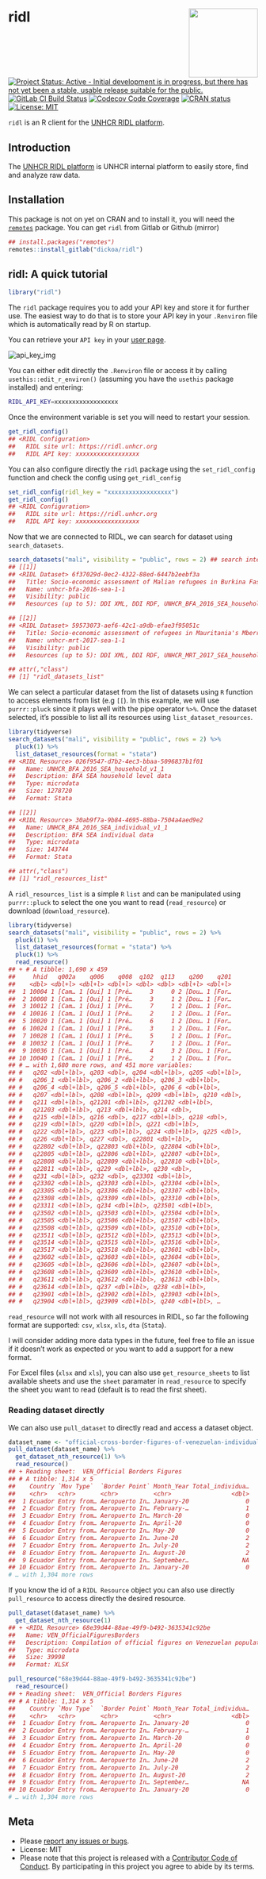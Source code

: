 
<!-- README.md is generated from README.Rmd. Please edit that file -->

# ridl <img src="https://gitlab.com/dickoa/ridl/-/raw/master/inst/img/hex_ridl.png" align="right" height="139" />

[![Project Status: Active - Initial development is in progress, but
there has not yet been a stable, usable release suitable for the
public.](http://www.repostatus.org/badges/latest/wip.svg)](http://www.repostatus.org/#wip)
[![GitLab CI Build
Status](https://gitlab.com/dickoa/ridl/badges/master/pipeline.svg)](https://gitlab.com/dickoa/ridl/pipelines)
[![Codecov Code
Coverage](https://codecov.io/gl/dickoa/ridl/branch/master/graph/badge.svg)](https://codecov.io/gh/dickoa/ridl)
[![CRAN
status](https://www.r-pkg.org/badges/version/ridl)](https://cran.r-project.org/package=ridl)
[![License:
MIT](https://img.shields.io/badge/License-MIT-yellow.svg)](https://opensource.org/licenses/MIT)

`ridl` is an R client for the [UNHCR RIDL
platform](https://ridl.unhcr.org).

## Introduction

The [UNHCR RIDL platform](https://ridl.unhcr.org) is UNHCR internal
platform to easily store, find and analyze raw data.

## Installation

This package is not on yet on CRAN and to install it, you will need the
[`remotes`](https://github.com/r-lib/remotes) package. You can get
`ridl` from Gitlab or Github (mirror)

``` r
## install.packages("remotes")
remotes::install_gitlab("dickoa/ridl")
```

## ridl: A quick tutorial

``` r
library("ridl")
```

The `ridl` package requires you to add your API key and store it for
further use. The easiest way to do that is to store your API key in your
`.Renviron` file which is automatically read by R on startup.

You can retrieve your `API key` in your [user
page](https://ridl.unhcr.org/user/).

![api\_key\_img](./inst/img/ridl_api_key.png)

You can either edit directly the `.Renviron` file or access it by
calling `usethis::edit_r_environ()` (assuming you have the `usethis`
package installed) and entering:

``` bash
RIDL_API_KEY=xxxxxxxxxxxxxxxxxx
```

Once the environment variable is set you will need to restart your
session.

``` r
get_ridl_config()
## <RIDL Configuration>
##   RIDL site url: https://ridl.unhcr.org
##   RIDL API key: xxxxxxxxxxxxxxxxxx
```

You can also configure directly the `ridl` package using the
`set_ridl_config` function and check the config using `get_ridl_config`

``` r
set_ridl_config(ridl_key = "xxxxxxxxxxxxxxxxxx")
get_ridl_config()
## <RIDL Configuration>
##   RIDL site url: https://ridl.unhcr.org
##   RIDL API key: xxxxxxxxxxxxxxxxxx
```

Now that we are connected to RIDL, we can search for dataset using
`search_datasets`.

``` r
search_datasets("mali", visibility = "public", rows = 2) ## search internally public dataset in RIDL, limit the results to two rows
## [[1]]
## <RIDL Dataset> 6f37029d-0ec2-4322-88ed-6447b2eebf3a
##   Title: Socio-economic assessment of Malian refugees in Burkina Faso 2016
##   Name: unhcr-bfa-2016-sea-1-1
##   Visibility: public
##   Resources (up to 5): DDI XML, DDI RDF, UNHCR_BFA_2016_SEA_household_v1_1, UNHCR_BFA_2016_SEA_individual_v1_1, UNHCR_BFA_2016_final report

## [[2]]
## <RIDL Dataset> 59573073-aef6-42c1-a9db-efae3f95051c
##   Title: Socio-economic assessment of refugees in Mauritania's Mberra camp 2017
##   Name: unhcr-mrt-2017-sea-1-1
##   Visibility: public
##   Resources (up to 5): DDI XML, DDI RDF, UNHCR_MRT_2017_SEA_household_v1_1, UNHCR_MRT_2017_SEA_individual_v1_1, UNHCR_MRT_2017_SEA_questionnaire

## attr(,"class")
## [1] "ridl_datasets_list"
```

We can select a particular dataset from the list of datasets using `R`
function to access elements from list (e.g `[[`). In this example, we
will use `purrr::pluck` since it plays well with the pipe operator
`%>%`. Once the dataset selected, it’s possible to list all its
resources using `list_dataset_resources`.

``` r
library(tidyverse)
search_datasets("mali", visibility = "public", rows = 2) %>%
  pluck(1) %>%
  list_dataset_resources(format = "stata")
## <RIDL Resource> 026f9547-d7b2-4ec3-bbaa-5096837b1f01
##   Name: UNHCR_BFA_2016_SEA_household_v1_1
##   Description: BFA SEA household level data
##   Type: microdata
##   Size: 1278720
##   Format: Stata

## [[2]]
## <RIDL Resource> 30ab9f7a-9b84-4695-88ba-7504a4aed9e2
##   Name: UNHCR_BFA_2016_SEA_individual_v1_1
##   Description: BFA SEA individual data
##   Type: microdata
##   Size: 143744
##   Format: Stata

## attr(,"class")
## [1] "ridl_resources_list"
```

A `ridl_resources_list` is a simple `R` `list` and can be manipulated
using `purrr::pluck` to select the one you want to read
(`read_resource`) or download (`download_resource`).

``` r
library(tidyverse)
search_datasets("mali", visibility = "public", rows = 2) %>%
  pluck(1) %>%
  list_dataset_resources(format = "stata") %>%
  pluck(1) %>%
  read_resource()
## + # A tibble: 1,690 x 459
##     hhid   q002a    q006    q008  q102  q113    q200    q201
##    <dbl> <dbl+l> <dbl+l> <dbl+l> <dbl> <dbl> <dbl+l> <dbl+l>
##  1 10004 1 [Cam… 1 [Oui] 1 [Pré…     3     0 2 [Dou… 1 [For…
##  2 10008 1 [Cam… 1 [Oui] 1 [Pré…     3     1 2 [Dou… 1 [For…
##  3 10012 1 [Cam… 1 [Oui] 1 [Pré…     7     1 2 [Dou… 1 [For…
##  4 10016 1 [Cam… 1 [Oui] 1 [Pré…     2     1 2 [Dou… 1 [For…
##  5 10020 1 [Cam… 1 [Oui] 1 [Pré…     6     1 2 [Dou… 1 [For…
##  6 10024 1 [Cam… 1 [Oui] 1 [Pré…     3     1 2 [Dou… 1 [For…
##  7 10028 1 [Cam… 1 [Oui] 1 [Pré…     5     1 2 [Dou… 1 [For…
##  8 10032 1 [Cam… 1 [Oui] 1 [Pré…     7     1 2 [Dou… 1 [For…
##  9 10036 1 [Cam… 1 [Oui] 1 [Pré…     4     3 2 [Dou… 1 [For…
## 10 10040 1 [Cam… 1 [Oui] 1 [Pré…     2     1 2 [Dou… 1 [For…
## # … with 1,680 more rows, and 451 more variables:
## #   q202 <dbl+lbl>, q203 <dbl>, q204 <dbl+lbl>, q205 <dbl+lbl>,
## #   q206_1 <dbl+lbl>, q206_2 <dbl+lbl>, q206_3 <dbl+lbl>,
## #   q206_4 <dbl+lbl>, q206_5 <dbl+lbl>, q206_6 <dbl+lbl>,
## #   q207 <dbl+lbl>, q208 <dbl+lbl>, q209 <dbl+lbl>, q210 <dbl>,
## #   q211 <dbl+lbl>, q21201 <dbl+lbl>, q21202 <dbl+lbl>,
## #   q21203 <dbl+lbl>, q213 <dbl+lbl>, q214 <dbl>,
## #   q215 <dbl+lbl>, q216 <dbl>, q217 <dbl+lbl>, q218 <dbl>,
## #   q219 <dbl+lbl>, q220 <dbl+lbl>, q221 <dbl+lbl>,
## #   q222 <dbl+lbl>, q223 <dbl+lbl>, q224 <dbl+lbl>, q225 <dbl>,
## #   q226 <dbl+lbl>, q227 <dbl>, q22801 <dbl+lbl>,
## #   q22802 <dbl+lbl>, q22803 <dbl+lbl>, q22804 <dbl+lbl>,
## #   q22805 <dbl+lbl>, q22806 <dbl+lbl>, q22807 <dbl+lbl>,
## #   q22808 <dbl+lbl>, q22809 <dbl+lbl>, q22810 <dbl+lbl>,
## #   q22811 <dbl+lbl>, q229 <dbl+lbl>, q230 <dbl>,
## #   q231 <dbl+lbl>, q232 <dbl>, q23301 <dbl+lbl>,
## #   q23302 <dbl+lbl>, q23303 <dbl+lbl>, q23304 <dbl+lbl>,
## #   q23305 <dbl+lbl>, q23306 <dbl+lbl>, q23307 <dbl+lbl>,
## #   q23308 <dbl+lbl>, q23309 <dbl+lbl>, q23310 <dbl+lbl>,
## #   q23311 <dbl+lbl>, q234 <dbl+lbl>, q23501 <dbl+lbl>,
## #   q23502 <dbl+lbl>, q23503 <dbl+lbl>, q23504 <dbl+lbl>,
## #   q23505 <dbl+lbl>, q23506 <dbl+lbl>, q23507 <dbl+lbl>,
## #   q23508 <dbl+lbl>, q23509 <dbl+lbl>, q23510 <dbl+lbl>,
## #   q23511 <dbl+lbl>, q23512 <dbl+lbl>, q23513 <dbl+lbl>,
## #   q23514 <dbl+lbl>, q23515 <dbl+lbl>, q23516 <dbl+lbl>,
## #   q23517 <dbl+lbl>, q23518 <dbl+lbl>, q23601 <dbl+lbl>,
## #   q23602 <dbl+lbl>, q23603 <dbl+lbl>, q23604 <dbl+lbl>,
## #   q23605 <dbl+lbl>, q23606 <dbl+lbl>, q23607 <dbl+lbl>,
## #   q23608 <dbl+lbl>, q23609 <dbl+lbl>, q23610 <dbl+lbl>,
## #   q23611 <dbl+lbl>, q23612 <dbl+lbl>, q23613 <dbl+lbl>,
## #   q23614 <dbl+lbl>, q237 <dbl+lbl>, q238 <dbl+lbl>,
## #   q23901 <dbl+lbl>, q23902 <dbl+lbl>, q23903 <dbl+lbl>,
## #   q23904 <dbl+lbl>, q23909 <dbl+lbl>, q240 <dbl+lbl>, …
```

`read_resource` will not work with all resources in RIDL, so far the
following format are supported: `csv`, `xlsx`, `xls`, `dta` (`Stata`).

I will consider adding more data types in the future, feel free to file
an issue if it doesn’t work as expected or you want to add a support for
a new format.

For Excel files (`xlsx` and `xls`), you can also use
`get_resource_sheets` to list available sheets and use the `sheet`
paramater in `read_resource` to specify the sheet you want to read
(default is to read the first sheet).

### Reading dataset directly

We can also use `pull_dataset` to directly read and access a dataset
object.

``` r
dataset_name <- "official-cross-border-figures-of-venezuelan-individuals"
pull_dataset(dataset_name) %>%
  get_dataset_nth_resource(1) %>%
  read_resource()
## + Reading sheet:  VEN_Official Borders Figures
## # A tibble: 1,314 x 5
##    Country `Mov Type`  `Border Point` Month_Year Total_individua…
##    <chr>   <chr>       <chr>          <chr>                 <dbl>
##  1 Ecuador Entry from… Aeropuerto In… January-20                0
##  2 Ecuador Entry from… Aeropuerto In… February-…                1
##  3 Ecuador Entry from… Aeropuerto In… March-20                  0
##  4 Ecuador Entry from… Aeropuerto In… April-20                  0
##  5 Ecuador Entry from… Aeropuerto In… May-20                    0
##  6 Ecuador Entry from… Aeropuerto In… June-20                   2
##  7 Ecuador Entry from… Aeropuerto In… July-20                   2
##  8 Ecuador Entry from… Aeropuerto In… August-20                 2
##  9 Ecuador Entry from… Aeropuerto In… September…               NA
## 10 Ecuador Entry from… Aeropuerto In… January-20                0
# … with 1,304 more rows
```

If you know the id of a `RIDL Resource` object you can also use directly
`pull_resource` to access directly the desired resource.

``` r
pull_dataset(dataset_name) %>%
  get_dataset_nth_resource(1)
## + <RIDL Resource> 68e39d44-88ae-49f9-b492-3635341c92be
##   Name: VEN_OfficialFiguresBorders
##   Description: Compilation of official figures on Venezuelan population per month per entry-exit point.
##   Type: microdata
##   Size: 39998
##   Format: XLSX

pull_resource("68e39d44-88ae-49f9-b492-3635341c92be")
  read_resource()
## + Reading sheet:  VEN_Official Borders Figures
## # A tibble: 1,314 x 5
##    Country `Mov Type`  `Border Point` Month_Year Total_individua…
##    <chr>   <chr>       <chr>          <chr>                 <dbl>
##  1 Ecuador Entry from… Aeropuerto In… January-20                0
##  2 Ecuador Entry from… Aeropuerto In… February-…                1
##  3 Ecuador Entry from… Aeropuerto In… March-20                  0
##  4 Ecuador Entry from… Aeropuerto In… April-20                  0
##  5 Ecuador Entry from… Aeropuerto In… May-20                    0
##  6 Ecuador Entry from… Aeropuerto In… June-20                   2
##  7 Ecuador Entry from… Aeropuerto In… July-20                   2
##  8 Ecuador Entry from… Aeropuerto In… August-20                 2
##  9 Ecuador Entry from… Aeropuerto In… September…               NA
## 10 Ecuador Entry from… Aeropuerto In… January-20                0
# … with 1,304 more rows
```

## Meta

-   Please [report any issues or
    bugs](https://gitlab.com/dickoa/ridl/issues).
-   License: MIT
-   Please note that this project is released with a [Contributor Code
    of Conduct](CONDUCT.md). By participating in this project you agree
    to abide by its terms.
